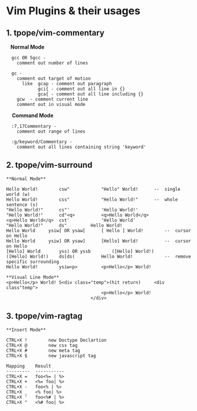 # Vim Plugins & their usages

## 1. tpope/vim-commentary

    **Normal Mode**
    
      gcc OR 5gcc - 
        comment out number of lines
        
      gc - 
        comment out target of motion
          like  gcap - comment out paragraph
                gci{ - comment out all line in {}
                gca{ - comment out all line including {}
		gcw  - comment current line
        comment out in visual mode
        
     **Command Mode**
     
      :7,17Commentary -
        comment out range of lines
        
      :g/keyword/Commentary -
        comment out all lines containing string 'keyword'
        
## 2. tpope/vim-surround

	**Normal Mode**
	
	Hello World!		csw"			"Hello" World!		--	single	world (w)
	Hello World!		css"			"Hello World!"		--	whole sentence (s)
	"Hello World!"		cs"'			'Hello World!'
	"Hello World!"		cd"<q>			<q>Hello World</q>
	<q>Hello World</q>	cst'			'Hello World'
	"Hello World!"		ds"			Hello World!
	Hello World		ysiw[ OR ysaw[		[ Hello ] World!		--	cursor on Hello
	Hello World		ysiw] OR ysaw]		[Hello] World!			--	cursor on Hello
	[Hello] World		yss) OR yssb		([Hello] World!)
	([Hello] World!)	ds[ds(			Hello World!			--	remove specific surrounding
	Hello World!		ysiw<p>			<p>Hello</p> World!
	
	**Visual Line Mode**
	<p>Hello</p> World!	S<div class="temp">(hit return)		<div class"temp">
										<p>Hello</p> World!
									</div>
	
## 3. tpope/vim-ragtag

	**Insert Mode**
	
	CTRL+X !		new Doctype Declartion
	CTRL+X @		new css tag
	CTRL+X #		new meta tag
	CTRL+X $		new javascript tag
	
	Mapping    Result
	---------  -----------
	CTRL+X =   foo<%= | %>
	CTRL+X +   <%= foo| %>
	CTRL+X -   foo<% | %>
	CTRL+X _   <% foo| %>
	CTRL+X '   foo<%# | %>
	CTRL+X "   <%# foo| %>
	
	
